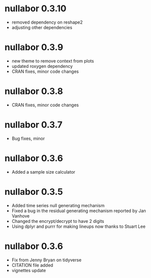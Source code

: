 # nullabor 0.3.10

- removed dependency on reshape2
- adjusting other dependencies

# nullabor 0.3.9

- new theme to remove context from plots
- updated roxygen dependency
- CRAN fixes, minor code changes

# nullabor 0.3.8

- CRAN fixes, minor code changes

# nullabor 0.3.7

- Bug fixes, minor

# nullabor 0.3.6

- Added a sample size calculator

# nullabor 0.3.5

- Added time series null generating mechanism
- Fixed a bug in the residual generating mechanism reported by Jan Vanhove
- Changed the encrypt/decrypt to have 2 digits
- Using dplyr and purrr for making lineups now thanks to Stuart Lee

# nullabor 0.3.6

- Fix from Jenny Bryan on tidyverse
- CITATION file added
- vignettes update

